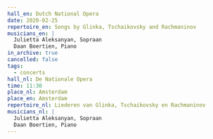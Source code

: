 ```yaml
---
hall_en: Dutch National Opera
date: 2020-02-25
repertoire_en: Songs by Glinka, Tschaikovsky and Rachmaninov
musicians_en: |
  Julietta Aleksanyan, Sopraan
  Daan Boertien, Piano
in_archive: true
cancelled: false
tags:
  - concerts
hall_nl: De Nationale Opera
time: 11:30
place_nl: Amsterdam
place_en: Amsterdam
repertoire_nl: Liederen van Glinka, Tschaikovsky en Rachmaninov
musicians_nl: |
  Julietta Aleksanyan, Sopraan
  Daan Boertien, Piano
---
```

